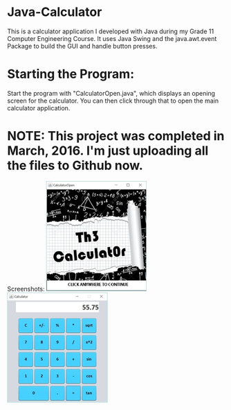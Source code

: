 # Java-Calculator
This is a calculator application I developed with Java during my Grade 11 Computer Engineering Course.
It uses Java Swing and the java.awt.event Package to build the GUI and handle button presses. 

# Starting the Program:
Start the program with "CalculatorOpen.java", which displays an opening screen for the calculator. 
You can then click through that to open the main calculator application.

# NOTE: This project was completed in March, 2016. I'm just uploading all the files to Github now. 

Screenshots:
![alt text](https://raw.githubusercontent.com/carrotdonut/Java-Calculator/master/screenshots/openScreen.png)
![alt text](https://raw.githubusercontent.com/carrotdonut/Java-Calculator/master/screenshots/calculatorScreen.png)

